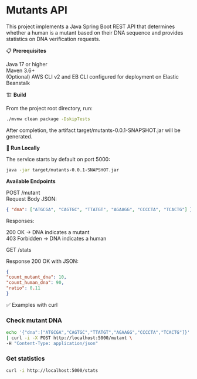 # Mutants API

This project implements a Java Spring Boot REST API that determines whether a human is a mutant based on their DNA sequence and provides statistics on DNA verification requests.

📋 **Prerequisites**

Java 17 or higher <br/>
Maven 3.6+ <br/>
(Optional) AWS CLI v2 and EB CLI configured for deployment on Elastic Beanstalk

🏗️ **Build**

From the project root directory, run:

```bash
./mvnw clean package -DskipTests
```

After completion, the artifact target/mutants-0.0.1-SNAPSHOT.jar will be generated.

**🚀 Run Locally**

The service starts by default on port 5000:

```bash
java -jar target/mutants-0.0.1-SNAPSHOT.jar
```

**Available Endpoints**

POST /mutant <br/>
Request Body JSON:
```json
{ "dna": ["ATGCGA", "CAGTGC", "TTATGT", "AGAAGG", "CCCCTA", "TCACTG"] }
```

Responses:

200 OK → DNA indicates a mutant <br/>
403 Forbidden → DNA indicates a human

GET /stats

Response 200 OK with JSON:
```json
{
"count_mutant_dna": 10,
"count_human_dna": 90,
"ratio": 0.11
}
```

✅ Examples with curl

### Check mutant DNA

```bash
echo '{"dna":["ATGCGA","CAGTGC","TTATGT","AGAAGG","CCCCTA","TCACTG"]}' \
| curl -i -X POST http://localhost:5000/mutant \
-H "Content-Type: application/json"
```

### Get statistics
```bash
curl -i http://localhost:5000/stats
```